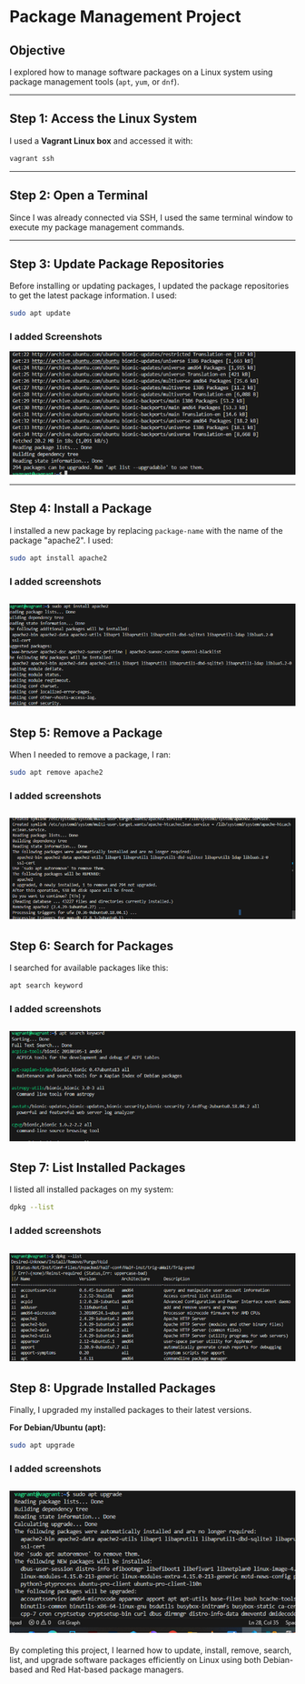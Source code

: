 # Package Management Project

## Objective
I explored how to manage software packages on a Linux system using package management tools (`apt`, `yum`, or `dnf`).

---

## Step 1: Access the Linux System
I used a **Vagrant Linux box** and accessed it with:

```bash
vagrant ssh
```

---

## Step 2: Open a Terminal
Since I was already connected via SSH, I used the same terminal window to execute my package management commands.

---

## Step 3: Update Package Repositories
Before installing or updating packages, I updated the package repositories to get the latest package information. I used:
```bash
sudo apt update
```
### I added Screenshots 
![alt text](images\Apt-update.png)


---

## Step 4: Install a Package
I installed a new package by replacing `package-name` with the name of the package "apache2". I used:
```bash
sudo apt install apache2
```
### I added screenshots
![alt text](images/Apache2-install.png)
---

## Step 5: Remove a Package
When I needed to remove a package, I ran:

```bash
sudo apt remove apache2
```
### I added screenshots
![alt text](images/Apache2-remove.png)
---

## Step 6: Search for Packages
I searched for available packages like this:
```bash
apt search keyword
```
### I added screenshots
![alt text](images/apt-search.png)
---

## Step 7: List Installed Packages
I listed all installed packages on my system:

```bash
dpkg --list
```
### I added screenshots
![alt text](images/dpkg-list.png)
---

## Step 8: Upgrade Installed Packages
Finally, I upgraded my installed packages to their latest versions.

**For Debian/Ubuntu (apt):**
```bash
sudo apt upgrade
```
### I added screenshots
![alt text](images/apt-upgrade.png)
---

 By completing this project, I learned how to update, install, remove, search, list, and upgrade software packages efficiently on Linux using both Debian-based and Red Hat-based package managers.
